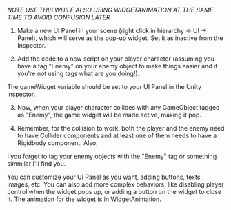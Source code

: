 *NOTE USE THIS WHILE ALSO USING WIDGETANIMATION AT THE SAME TIME TO AVOID CONFUSION LATER*

1. Make a new UI Panel in your scene (right click in hierarchy -> UI -> Panel), which will serve as the pop-up widget. 
Set it as inactive from the Inspector.

2. Add the code to a new script on your player character (assuming you have a tag "Enemy" on your enemy object to make things easier and if
you're not using tags what are you doing!).

The gameWidget variable should be set to your UI Panel in the Unity inspector. 

3. Now, when your player character collides with any 
GameObject tagged as "Enemy", the game widget will be made active, making it pop.

4. Remember, for the collision to work, both the player and the enemy need to have Collider components and at least one of them needs to 
have a Rigidbody component. Also, 

I you forget to tag your enemy objects with the "Enemy" tag or something simmilar I'll find you.

You can customize your UI Panel as you want, adding buttons, texts, images, etc. You can also add more complex behaviors, 
like disabling player control when the widget pops up, or adding a button on the widget to close it.
The animation for the widget is in WidgetAnimation.

